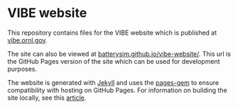 # VIBE website

This repository contains files for the VIBE website which is published at [vibe.ornl.gov](https://vibe.ornl.gov).

The site can also be viewed at [batterysim.github.io/vibe-website/](https://batterysim.github.io/vibe-website/). This url is the GitHub Pages version of the site which can be used for development purposes.

The website is generated with [Jekyll](https://jekyllrb.com) and uses the [pages-gem](https://github.com/github/pages-gem) to ensure compatibility with hosting on GitHub Pages. For information on building the site locally, see this [article](https://help.github.com/en/articles/testing-your-github-pages-site-locally-with-jekyll).
